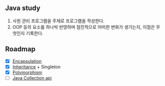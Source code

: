 ## Java study

1. 사원 관리 프로그램을 주제로 프로그램을 작성한다.
2. OOP 등의 요소를 하나씩 반영하며 점진적으로 어떠한 변화가 생기는지, 이점은 무엇인지 기록한다.

## Roadmap

* [x] [Encapsulation](./documents/encapsulation.md)
* [x] [Inheritance](./documents/inheritance.md) + Singleton
* [x] [Polymorphism](./documents/polymorphism.md)
* [ ] [Java Collection api](./documents/collection.md)

<br>

